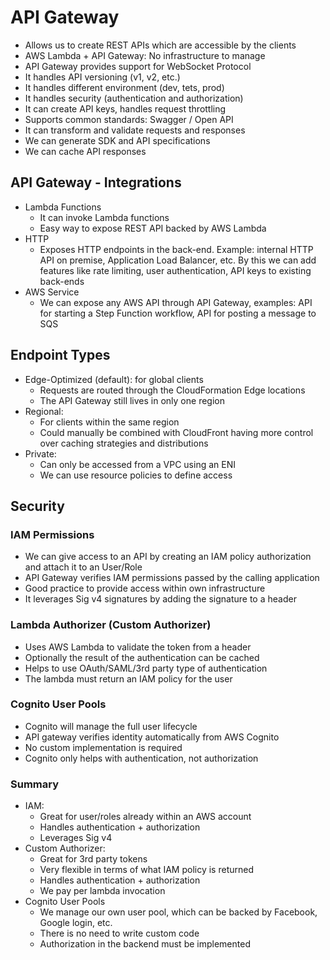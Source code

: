 # API Gateway

- Allows us to create REST APIs which are accessible by the clients
- AWS Lambda + API Gateway: No infrastructure to manage
- API Gateway provides support for WebSocket Protocol
- It handles API versioning (v1, v2, etc.)
- It handles different environment (dev, tets, prod)
- It handles security (authentication and authorization)
- It can create API keys, handles request throttling
- Supports common standards: Swagger / Open API
- It can transform and validate requests and responses
- We can generate SDK and API specifications
- We can cache API responses

## API Gateway - Integrations

- Lambda Functions
    - It can invoke Lambda functions
    - Easy way to expose REST API backed by AWS Lambda
- HTTP
    - Exposes HTTP endpoints in the back-end. Example: internal HTTP API on premise, Application Load Balancer, etc. By this we can add features like rate limiting, user authentication, API keys to existing back-ends
- AWS Service
    - We can expose any AWS API through API Gateway, examples: API for starting a Step Function workflow, API for posting a message to SQS

## Endpoint Types

- Edge-Optimized (default): for global clients
    - Requests are routed through the CloudFormation Edge locations
    - The API Gateway still lives in only one region
- Regional:
    - For clients within the same region
    - Could manually be combined with CloudFront having more control over caching strategies and distributions
- Private:
    - Can only be accessed from a VPC using an ENI
    - We can use resource policies to define access

## Security

### IAM Permissions

- We can give access to an API by creating an IAM policy authorization and attach it to an User/Role
- API Gateway verifies IAM permissions passed by the calling application
- Good practice to provide access within own infrastructure
- It leverages Sig v4 signatures by adding the signature to a header 

### Lambda Authorizer (Custom Authorizer)

- Uses AWS Lambda to validate the token from a header
- Optionally the result of the authentication can be cached
- Helps to use OAuth/SAML/3rd party type of authentication
- The lambda must return an IAM policy for the user

### Cognito User Pools

- Cognito will manage the full user lifecycle
- API gateway verifies identity automatically from AWS Cognito
- No custom implementation is required
- Cognito only helps with authentication, not authorization

### Summary

- IAM:
    - Great for user/roles already within an AWS account
    - Handles authentication + authorization
    - Leverages Sig v4
- Custom Authorizer:
    - Great for 3rd party tokens
    - Very flexible in terms of what IAM policy is returned
    - Handles authentication + authorization
    - We pay per lambda invocation
- Cognito User Pools
    - We manage our own user pool, which can be backed by Facebook, Google login, etc.
    - There is no need to write custom code
    - Authorization in the backend must be implemented